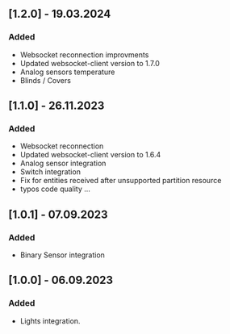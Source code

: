 ## [1.2.0] - 19.03.2024

### Added
- Websocket reconnection improvments
- Updated websocket-client version to 1.7.0
- Analog sensors temperature
- Blinds / Covers


## [1.1.0] - 26.11.2023

### Added 
- Websocket reconnection
- Updated websocket-client version to 1.6.4
- Analog sensor integration
- Switch integration
- Fix for entities received after unsupported partition resource
- typos code quality ...

## [1.0.1] - 07.09.2023

### Added 

- Binary Sensor integration 


## [1.0.0] - 06.09.2023

### Added

- Lights integration.
